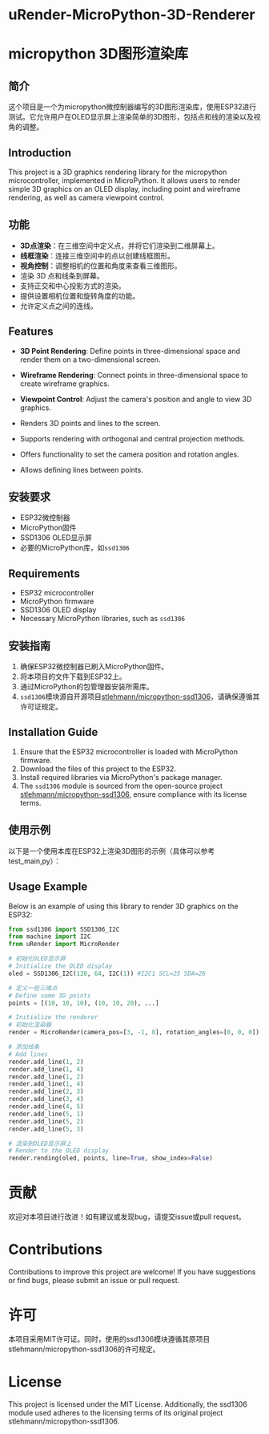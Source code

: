 # uRender-MicroPython-3D-Renderer
# micropython 3D图形渲染库


## 简介
这个项目是一个为micropython微控制器编写的3D图形渲染库，使用ESP32进行测试。它允许用户在OLED显示屏上渲染简单的3D图形，包括点和线的渲染以及视角的调整。
## Introduction
This project is a 3D graphics rendering library for the micropython microcontroller, implemented in MicroPython. It allows users to render simple 3D graphics on an OLED display, including point and wireframe rendering, as well as camera viewpoint control.

## 功能
- **3D点渲染**：在三维空间中定义点，并将它们渲染到二维屏幕上。
- **线框渲染**：连接三维空间中的点以创建线框图形。
- **视角控制**：调整相机的位置和角度来查看三维图形。
- 渲染 3D 点和线条到屏幕。
- 支持正交和中心投影方式的渲染。
- 提供设置相机位置和旋转角度的功能。
- 允许定义点之间的连线。
## Features
- **3D Point Rendering**: Define points in three-dimensional space and render them on a two-dimensional screen.
- **Wireframe Rendering**: Connect points in three-dimensional space to create wireframe graphics.
- **Viewpoint Control**: Adjust the camera's position and angle to view 3D graphics.

- Renders 3D points and lines to the screen.

- Supports rendering with orthogonal and central projection methods.

- Offers functionality to set the camera position and rotation angles.

- Allows defining lines between points.
## 安装要求
- ESP32微控制器
- MicroPython固件
- SSD1306 OLED显示屏
- 必要的MicroPython库，如`ssd1306`
## Requirements
- ESP32 microcontroller
- MicroPython firmware
- SSD1306 OLED display
- Necessary MicroPython libraries, such as `ssd1306`

## 安装指南
1. 确保ESP32微控制器已刷入MicroPython固件。
2. 将本项目的文件下载到ESP32上。
3. 通过MicroPython的包管理器安装所需库。
4. `ssd1306`模块源自开源项目[stlehmann/micropython-ssd1306](https://github.com/stlehmann/micropython-ssd1306/blob/master/ssd1306.py)，请确保遵循其许可证规定。
## Installation Guide
1. Ensure that the ESP32 microcontroller is loaded with MicroPython firmware.
2. Download the files of this project to the ESP32.
3. Install required libraries via MicroPython's package manager.
4. The `ssd1306` module is sourced from the open-source project [stlehmann/micropython-ssd1306](https://github.com/stlehmann/micropython-ssd1306/blob/master/ssd1306.py), ensure compliance with its license terms.

## 使用示例
以下是一个使用本库在ESP32上渲染3D图形的示例（具体可以参考test_main,py）：
## Usage Example
Below is an example of using this library to render 3D graphics on the ESP32:

```python
from ssd1306 import SSD1306_I2C
from machine import I2C
from uRender import MicroRender

# 初始化OLED显示屏
# Initialize the OLED display
oled = SSD1306_I2C(128, 64, I2C(1)) #I2C1 SCL=25 SDA=26

# 定义一些三维点
# Define some 3D points
points = [(10, 10, 10), (10, 10, 20), ...]

# Initialize the renderer
# 初始化渲染器
render = MicroRender(camera_pos=[3, -1, 0], rotation_angles=[0, 0, 0])

# 添加线条
# Add lines
render.add_line(1, 2)
render.add_line(1, 4)
render.add_line(1, 2)
render.add_line(1, 4)
render.add_line(2, 3)
render.add_line(3, 4)
render.add_line(4, 5)
render.add_line(5, 1)
render.add_line(5, 2)
render.add_line(5, 3)

# 渲染到OLED显示屏上
# Render to the OLED display
render.rending(oled, points, line=True, show_index=False)
```
# 贡献
欢迎对本项目进行改进！如有建议或发现bug，请提交issue或pull request。
# Contributions
Contributions to improve this project are welcome! If you have suggestions or find bugs, please submit an issue or pull request.
# 许可
本项目采用MIT许可证。同时，使用的ssd1306模块遵循其原项目stlehmann/micropython-ssd1306的许可规定。
# License
This project is licensed under the MIT License. Additionally, the ssd1306 module used adheres to the licensing terms of its original project stlehmann/micropython-ssd1306.
